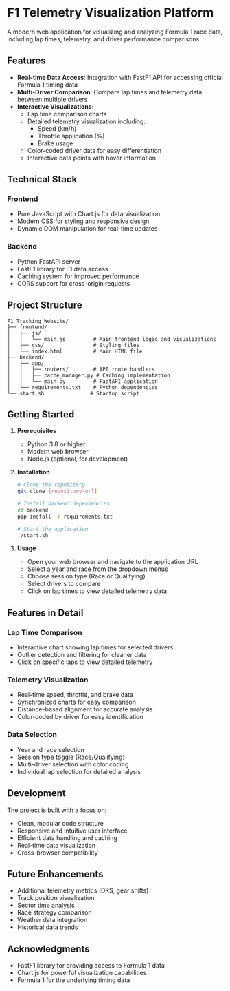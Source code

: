 
# F1 Telemetry Visualization Platform

A modern web application for visualizing and analyzing Formula 1 race data, including lap times, telemetry, and driver performance comparisons.

## Features

- **Real-time Data Access**: Integration with FastF1 API for accessing official Formula 1 timing data
- **Multi-Driver Comparison**: Compare lap times and telemetry data between multiple drivers
- **Interactive Visualizations**:
  - Lap time comparison charts
  - Detailed telemetry visualization including:
    - Speed (km/h)
    - Throttle application (%)
    - Brake usage
  - Color-coded driver data for easy differentiation
  - Interactive data points with hover information

## Technical Stack

### Frontend
- Pure JavaScript with Chart.js for data visualization
- Modern CSS for styling and responsive design
- Dynamic DOM manipulation for real-time updates

### Backend
- Python FastAPI server
- FastF1 library for F1 data access
- Caching system for improved performance
- CORS support for cross-origin requests

## Project Structure

```
F1 Tracking Website/
├── frontend/
│   ├── js/
│   │   └── main.js         # Main frontend logic and visualizations
│   ├── css/                # Styling files
│   └── index.html          # Main HTML file
├── backend/
│   ├── app/
│   │   ├── routers/        # API route handlers
│   │   ├── cache_manager.py # Caching implementation
│   │   └── main.py         # FastAPI application
│   └── requirements.txt    # Python dependencies
└── start.sh               # Startup script
```

## Getting Started

1. **Prerequisites**
   - Python 3.8 or higher
   - Modern web browser
   - Node.js (optional, for development)

2. **Installation**
   ```bash
   # Clone the repository
   git clone [repository-url]

   # Install backend dependencies
   cd backend
   pip install -r requirements.txt

   # Start the application
   ./start.sh
   ```

3. **Usage**
   - Open your web browser and navigate to the application URL
   - Select a year and race from the dropdown menus
   - Choose session type (Race or Qualifying)
   - Select drivers to compare
   - Click on lap times to view detailed telemetry data

## Features in Detail

### Lap Time Comparison
- Interactive chart showing lap times for selected drivers
- Outlier detection and filtering for cleaner data
- Click on specific laps to view detailed telemetry

### Telemetry Visualization
- Real-time speed, throttle, and brake data
- Synchronized charts for easy comparison
- Distance-based alignment for accurate analysis
- Color-coded by driver for easy identification

### Data Selection
- Year and race selection
- Session type toggle (Race/Qualifying)
- Multi-driver selection with color coding
- Individual lap selection for detailed analysis

## Development

The project is built with a focus on:
- Clean, modular code structure
- Responsive and intuitive user interface
- Efficient data handling and caching
- Real-time data visualization
- Cross-browser compatibility

## Future Enhancements

- Additional telemetry metrics (DRS, gear shifts)
- Track position visualization
- Sector time analysis
- Race strategy comparison
- Weather data integration
- Historical data trends



## Acknowledgments

- FastF1 library for providing access to Formula 1 data
- Chart.js for powerful visualization capabilities
- Formula 1 for the underlying timing data

